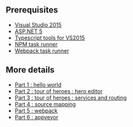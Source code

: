 Prerequisites
-------------

- [Visual Studio 2015](https://www.visualstudio.com/en-us/products/visual-studio-community-vs.aspx)
- [ASP.NET 5](https://docs.asp.net/en/latest/getting-started/installing-on-windows.html)
- [Typescript tools for VS2015](https://www.microsoft.com/en-us/download/confirmation.aspx?id=48593)
- [NPM task runner](https://visualstudiogallery.msdn.microsoft.com/8f2f2cbc-4da5-43ba-9de2-c9d08ade4941)
- [Webpack task runner](https://visualstudiogallery.msdn.microsoft.com/5497fd10-b1ba-474c-8991-1438ae47012a)

More details
------------

- [Part 1 : hello world](https://mathieubrun.github.io/archive/2016/03/05/aspnet-5-angular-2-part1-hello-world)
- [Part 2 : tour of heroes : hero editor](http://mathieubrun.github.io/archive/2016/03/13/aspnet-5-angular-2-part2-tour-of-heroes)
- [Part 3 : tour of heroes : services and routing](http://mathieubrun.github.io/archive/2016/04/18/aspnet-5-angular-2-part3-tour-of-heroes)
- [Part 4 : source mapping](http://mathieubrun.github.io/archive/2016/04/21/aspnet-5-angular-2-part4-source-mapping)
- [Part 5 : webpack](http://mathieubrun.github.io/archive/2016/05/08/aspnet-5-angular-2-part5-webpack)
- [Part 6 : appveyor](http://mathieubrun.github.io/archive/2016/05/16/aspnet-5-angular-2-part6-appveyor)